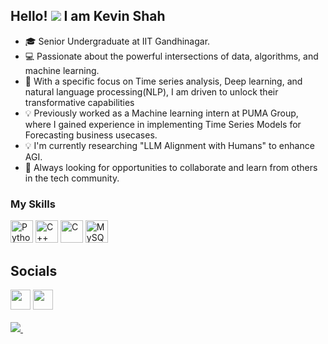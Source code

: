 ## Hello! ![](https://user-images.githubusercontent.com/18350557/176309783-0785949b-9127-417c-8b55-ab5a4333674e.gif) I am Kevin Shah <br>

* 🎓 Senior Undergraduate at IIT Gandhinagar.
* 💻 Passionate about the powerful intersections of data, algorithms, and machine learning.
* 🚀 With a specific focus on Time series analysis, Deep learning, and natural language processing(NLP), I am driven to unlock their transformative capabilities
* 💡 Previously worked as a Machine learning intern at PUMA Group, where I gained experience in implementing Time Series Models for Forecasting business usecases.
* 💡 I'm currently researching "LLM Alignment with Humans" to enhance AGI.
* 🤝 Always looking for opportunities to collaborate and learn from others in the tech community.

### My Skills

<p align='left'>
<a href="https://www.python.org/" target="_blank" rel="noreferrer"><img src="https://raw.githubusercontent.com/danielcranney/readme-generator/main/public/icons/skills/python-colored.svg" width="36" height="36" alt="Python" /></a>
<a href="https://docs.microsoft.com/en-us/cpp/?view=msvc-170" target="_blank" rel="noreferrer"><img src="https://raw.githubusercontent.com/danielcranney/readme-generator/main/public/icons/skills/cplusplus-colored.svg" width="36" height="36" alt="C++" /></a>
<a href="https://docs.microsoft.com/en-us/cpp/?view=msvc-170" target="_blank" rel="noreferrer"><img src="https://raw.githubusercontent.com/danielcranney/readme-generator/main/public/icons/skills/c-colored.svg" width="36" height="36" alt="C" /></a>
<a href="https://www.mysql.com/" target="_blank" rel="noreferrer"><img src="https://raw.githubusercontent.com/danielcranney/readme-generator/main/public/icons/skills/mysql-colored.svg" width="36" height="36" alt="MySQL" /></a> 
</p>

## Socials <br>
<p align="left"> 
<a href="https://github.com/kevinAshah" target="_blank" rel="noreferrer"><img src="https://raw.githubusercontent.com/danielcranney/readme-generator/main/public/icons/socials/github.svg" width="32" height="32" /></a> 
<a href="https://www.linkedin.com/in/-kevinshah/" target="_blank" rel="noreferrer"><img src="https://raw.githubusercontent.com/danielcranney/readme-generator/main/public/icons/socials/linkedin.svg" width="32" height="32" /></a>
<br> <br>
<a href="">
  <img src="https://github-readme-stats.vercel.app/api/top-langs/?username=kevinAshah" />
</a>&nbsp;&nbsp;

